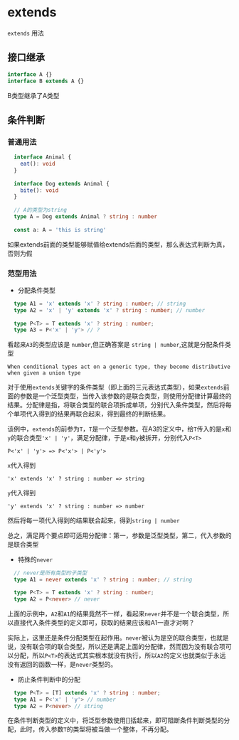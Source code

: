 # extends
`extends` 用法
## 接口继承
```ts
interface A {}
interface B extends A {}
```
B类型继承了A类型
## 条件判断
### 普通用法
```ts
  interface Animal {
    eat(): void
  }
  
  interface Dog extends Animal {
    bite(): void
  }
  
  // A的类型为string
  type A = Dog extends Animal ? string : number
  
  const a: A = 'this is string'
```
如果extends前面的类型能够赋值给extends后面的类型，那么表达式判断为真，否则为假

### 范型用法
+ 分配条件类型
  
```ts
  type A1 = 'x' extends 'x' ? string : number; // string
  type A2 = 'x' | 'y' extends 'x' ? string : number; // number
  
  type P<T> = T extends 'x' ? string : number;
  type A3 = P<'x' | 'y'> // ?
```
看起来`A3`的类型应该是 `number`,但正确答案是 `string | number`,这就是分配条件类型

`When conditional types act on a generic type, they become distributive when given a union type`

对于使用`extends`关键字的条件类型（即上面的三元表达式类型），如果`extends`前面的参数是一个泛型类型，当传入该参数的是联合类型，则使用分配律计算最终的结果。分配律是指，将联合类型的联合项拆成单项，分别代入条件类型，然后将每个单项代入得到的结果再联合起来，得到最终的判断结果。

该例中，`extends`的前参为`T`，`T`是一个泛型参数。在A3的定义中，给`T`传入的是`x`和`y`的联合类型`'x' | 'y'`，满足分配律，于是`x`和`y`被拆开，分别代入`P<T>`

`P<'x' | 'y'> => P<'x'> | P<'y'>`

`x`代入得到

`'x' extends 'x' ? string : number => string`

`y`代入得到

`'y' extends 'x' ? string : number => number`

然后将每一项代入得到的结果联合起来，得到`string | number`

总之，满足两个要点即可适用分配律：第一，参数是泛型类型，第二，代入参数的是联合类型
+ 特殊的`never`

```ts
  // never是所有类型的子类型
  type A1 = never extends 'x' ? string : number; // string

  type P<T> = T extends 'x' ? string : number;
  type A2 = P<never> // never
```
上面的示例中，`A2`和`A1`的结果竟然不一样，看起来`never`并不是一个联合类型，所以直接代入条件类型的定义即可，获取的结果应该和A1一直才对啊？

实际上，这里还是条件分配类型在起作用。`never`被认为是空的联合类型，也就是说，没有联合项的联合类型，所以还是满足上面的分配律，然而因为没有联合项可以分配，所以`P<T>`的表达式其实根本就没有执行，所以`A2`的定义也就类似于永远没有返回的函数一样，是`never`类型的。


+ 防止条件判断中的分配

```ts
  type P<T> = [T] extends 'x' ? string : number;
  type A1 = P<'x' | 'y'> // number
  type A2 = P<never> // string
```
在条件判断类型的定义中，将泛型参数使用[]括起来，即可阻断条件判断类型的分配，此时，传入参数`T`的类型将被当做一个整体，不再分配。


